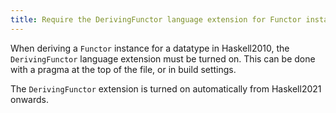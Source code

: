 ```yaml
---
title: Require the DerivingFunctor language extension for Functor instances
---
```


When deriving a `Functor` instance for a datatype in Haskell2010, the
`DerivingFunctor` language extension must be turned on. This can be done with a
pragma at the top of the file, or in build settings.

The `DerivingFunctor` extension is turned on automatically from Haskell2021
onwards.
